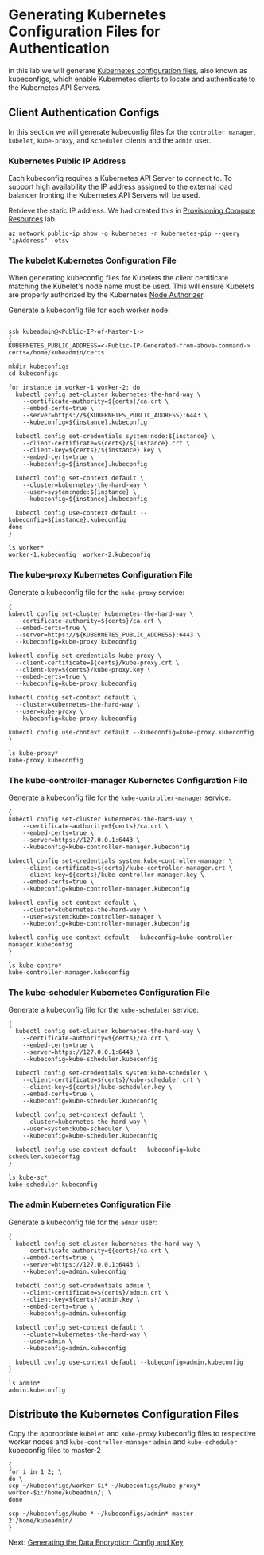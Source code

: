 # Generating Kubernetes Configuration Files for Authentication

In this lab we will generate [Kubernetes configuration files](https://kubernetes.io/docs/concepts/configuration/organize-cluster-access-kubeconfig/), also known as kubeconfigs, which enable Kubernetes clients to locate and authenticate to the Kubernetes API Servers.

## Client Authentication Configs

In this section we will generate kubeconfig files for the `controller manager`, `kubelet`, `kube-proxy`, and `scheduler` clients and the `admin` user.

### Kubernetes Public IP Address

Each kubeconfig requires a Kubernetes API Server to connect to. To support high availability the IP address assigned to the external load balancer fronting the Kubernetes API Servers will be used.

Retrieve the static IP address. We had created this in [Provisioning Compute Resources](02-compute-resources.md#Kubernetes-Public-IP-Address) lab.

```shell
az network public-ip show -g kubernetes -n kubernetes-pip --query "ipAddress" -otsv
```

### The kubelet Kubernetes Configuration File

When generating kubeconfig files for Kubelets the client certificate matching the Kubelet's node name must be used. This will ensure Kubelets are properly authorized by the Kubernetes [Node Authorizer](https://kubernetes.io/docs/admin/authorization/node/).

Generate a kubeconfig file for each worker node:

```shell

ssh kubeadmin@<Public-IP-of-Master-1->
{
KUBERNETES_PUBLIC_ADDRESS=<-Public-IP-Generated-from-above-command->
certs=/home/kubeadmin/certs

mkdir kubeconfigs
cd kubeconfigs

for instance in worker-1 worker-2; do
  kubectl config set-cluster kubernetes-the-hard-way \
    --certificate-authority=${certs}/ca.crt \
    --embed-certs=true \
    --server=https://${KUBERNETES_PUBLIC_ADDRESS}:6443 \
    --kubeconfig=${instance}.kubeconfig

  kubectl config set-credentials system:node:${instance} \
    --client-certificate=${certs}/${instance}.crt \
    --client-key=${certs}/${instance}.key \
    --embed-certs=true \
    --kubeconfig=${instance}.kubeconfig

  kubectl config set-context default \
    --cluster=kubernetes-the-hard-way \
    --user=system:node:${instance} \
    --kubeconfig=${instance}.kubeconfig

  kubectl config use-context default --kubeconfig=${instance}.kubeconfig
done
}

ls worker*
worker-1.kubeconfig  worker-2.kubeconfig
```

### The kube-proxy Kubernetes Configuration File

Generate a kubeconfig file for the `kube-proxy` service:

```shell
{
kubectl config set-cluster kubernetes-the-hard-way \
  --certificate-authority=${certs}/ca.crt \
  --embed-certs=true \
  --server=https://${KUBERNETES_PUBLIC_ADDRESS}:6443 \
  --kubeconfig=kube-proxy.kubeconfig

kubectl config set-credentials kube-proxy \
  --client-certificate=${certs}/kube-proxy.crt \
  --client-key=${certs}/kube-proxy.key \
  --embed-certs=true \
  --kubeconfig=kube-proxy.kubeconfig

kubectl config set-context default \
  --cluster=kubernetes-the-hard-way \
  --user=kube-proxy \
  --kubeconfig=kube-proxy.kubeconfig

kubectl config use-context default --kubeconfig=kube-proxy.kubeconfig
}

ls kube-proxy*
kube-proxy.kubeconfig
```

### The kube-controller-manager Kubernetes Configuration File

Generate a kubeconfig file for the `kube-controller-manager` service:

```shell
{
kubectl config set-cluster kubernetes-the-hard-way \
    --certificate-authority=${certs}/ca.crt \
    --embed-certs=true \
    --server=https://127.0.0.1:6443 \
    --kubeconfig=kube-controller-manager.kubeconfig

kubectl config set-credentials system:kube-controller-manager \
    --client-certificate=${certs}/kube-controller-manager.crt \
    --client-key=${certs}/kube-controller-manager.key \
    --embed-certs=true \
    --kubeconfig=kube-controller-manager.kubeconfig

kubectl config set-context default \
    --cluster=kubernetes-the-hard-way \
    --user=system:kube-controller-manager \
    --kubeconfig=kube-controller-manager.kubeconfig

kubectl config use-context default --kubeconfig=kube-controller-manager.kubeconfig
}

ls kube-contro*
kube-controller-manager.kubeconfig
```

### The kube-scheduler Kubernetes Configuration File

Generate a kubeconfig file for the `kube-scheduler` service:

```shell
{
  kubectl config set-cluster kubernetes-the-hard-way \
    --certificate-authority=${certs}/ca.crt \
    --embed-certs=true \
    --server=https://127.0.0.1:6443 \
    --kubeconfig=kube-scheduler.kubeconfig

  kubectl config set-credentials system:kube-scheduler \
    --client-certificate=${certs}/kube-scheduler.crt \
    --client-key=${certs}/kube-scheduler.key \
    --embed-certs=true \
    --kubeconfig=kube-scheduler.kubeconfig

  kubectl config set-context default \
    --cluster=kubernetes-the-hard-way \
    --user=system:kube-scheduler \
    --kubeconfig=kube-scheduler.kubeconfig

  kubectl config use-context default --kubeconfig=kube-scheduler.kubeconfig
}

ls kube-sc*
kube-scheduler.kubeconfig
```

### The admin Kubernetes Configuration File

Generate a kubeconfig file for the `admin` user:

```shell
{
  kubectl config set-cluster kubernetes-the-hard-way \
    --certificate-authority=${certs}/ca.crt \
    --embed-certs=true \
    --server=https://127.0.0.1:6443 \
    --kubeconfig=admin.kubeconfig

  kubectl config set-credentials admin \
    --client-certificate=${certs}/admin.crt \
    --client-key=${certs}/admin.key \
    --embed-certs=true \
    --kubeconfig=admin.kubeconfig

  kubectl config set-context default \
    --cluster=kubernetes-the-hard-way \
    --user=admin \
    --kubeconfig=admin.kubeconfig

  kubectl config use-context default --kubeconfig=admin.kubeconfig
}

ls admin*
admin.kubeconfig
```
## Distribute the Kubernetes Configuration Files

Copy the appropriate `kubelet` and `kube-proxy` kubeconfig files to respective worker nodes and `kube-controller-manager` `admin` and `kube-scheduler` kubeconfig files to master-2

```shell
{
for i in 1 2; \
do \
scp ~/kubeconfigs/worker-$i* ~/kubeconfigs/kube-proxy* worker-$i:/home/kubeadmin/; \
done

scp ~/kubeconfigs/kube-* ~/kubeconfigs/admin* master-2:/home/kubeadmin/
}
```

Next: [Generating the Data Encryption Config and Key](06-data-encryption-keys.md)
